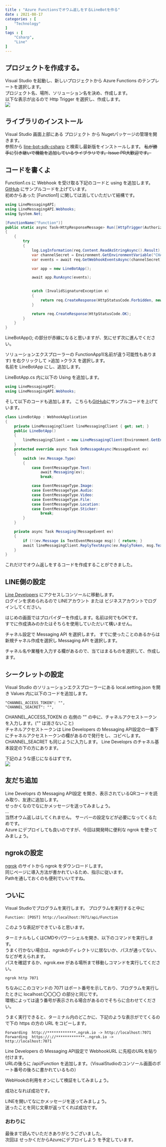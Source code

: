 ```yaml
---
title : "Azure Functionsでオウム返しをするLineBotを作る"
date : 2021-08-17
categories : [
    "Technology"
]
tags : [
    "Csharp",
    "Line"
]
---
```


## プロジェクトを作成する。

Visual Studio を起動し、新しいプロジェクトから Azure Functions のテンプレートを選択します。  
プロジェクト名、場所、ソリューション名を決め、作成します。  
以下な表示が出るので Http Trigger を選択し、作成します。  
![](1.jpg)

## ライブラリのインストール
Visual Studio 画面上部にある プロジェクト から Nugetパッケージの管理を開きます。  
参照から [line-bot-sdk-csharp](https://github.com/rikupin1105/line-bot-sdk-csharp) と検索し最新版をインストールします。
~~私が勝手に引き継いで機能を追加しているライブラリです。Issue PR大歓迎です。~~

## コードを書くよ
Function1.cs に Webhook を受け取る下記のコードと using を追加します。
[GitHub](https://github.com/rikupin1105/line-bot-sdk-csharp/blob/main/sample/FunctionAppSample/Function.cs) にサンプルコードを上げています。  
初めからあった [Function1] に関しては消していただいて結構です。
```cs
using LineMessagingAPI;
using LineMessagingAPI.Webhooks;
using System.Net;
```
``` cs
[FunctionName("Function")]
public static async Task<HttpResponseMessage> Run([HttpTrigger(AuthorizationLevel.Anonymous, "post", Route = null)] HttpRequestMessage req, ILogger log)
{
    {
        try
        {
            log.LogInformation(req.Content.ReadAsStringAsync().Result);
            var channelSecret = Environment.GetEnvironmentVariable("CHANNEL_SEACRET");
            var events = await req.GetWebhookEventsAsync(channelSecret);

            var app = new LineBotApp();

            await app.RunAsync(events);

            
            catch (InvalidSignatureException e)
            {
                return req.CreateResponse(HttpStatusCode.Forbidden, new { e.Message });
            }

            return req.CreateResponse(HttpStatusCode.OK);
        }
    }
}
```

LineBotApp(); の部分が赤線になると思いますが、気にせず次に進んでください。

ソリューションエクスプローラーの FunctionApp1(名前が違う可能性もあります) を右クリックして >追加 >クラス を選択します。  
名前を LineBotApp にし、追加します。

LineBotApp.cs 内に以下の Using を追加します。
```cs
using LineMessagingAPI;
using LineMessagingAPI.Webhooks;
```

そして以下のコードも追加します。
こちらも[GitHub](https://github.com/rikupin1105/line-bot-sdk-csharp/blob/main/sample/FunctionAppSample/LineBotApp.cs)にサンプルコードを上げています。

```cs
class LineBotApp : WebhookApplication
{
    private LineMessagingClient lineMessagingClient { get; set; }
    public LineBotApp()
    {
        lineMessagingClient = new LineMessagingClient(Environment.GetEnvironmentVariable("CHANNEL_ACCESS_TOKEN")); ;
    }
    protected override async Task OnMessageAsync(MessageEvent ev)
    {
        switch (ev.Message.Type)
        {
            case EventMessageType.Text:
                await Messaging(ev);
                break;

            case EventMessageType.Image:
            case EventMessageType.Audio:
            case EventMessageType.Video:
            case EventMessageType.File:
            case EventMessageType.Location:
            case EventMessageType.Sticker:
                break;
        }
    }

    private async Task Messaging(MessageEvent ev)
    {
        if (!(ev.Message is TextEventMessage msg)) { return; }
        await lineMessagingClient.ReplyTextAsync(ev.ReplyToken, msg.Text);
    }
}
```

これだけでオウム返しをするコードを作成することができました。

## LINE側の設定
[Line Developers](https://developers.line.biz/ja/) にアクセスしコンソールに移動します。  
ログインを求められるので LINEアカウント または ビジネスアカウントでログインしてください。  

はじめの画面ではプロパイダーを作成します。名前は何でもOKです。  
すでに作成済みのかたはそちらを使用していただいて構いません。

チャネル設定で Messaging API を選択します。
すでに使ったことのあるからは新規チャネル作成を選択し Messaging API を選択します。

チャネル名や業種を入力する欄があるので、当てはまるものを選択して、作成します。

## シークレットの設定

Visual Studio のソリューションエクスプローラーにある local.setting.json を開き Values 内に以下のコードを追加します。

```
"CHANNEL_ACCESS_TOKEN": "",
"CHANNEL_SEACRET": "",
```
CHANNEL_ACCESS_TOKEN の 右側の "" の中に、チャネルアクセストークンを入力します。("" は消さないこと)  
チャネルアクセストークンは Line Developers の Messaging API設定の一番下にチャネルアクセストークンの欄があるので発行をし、コピペします。  
CHANNEL_SEACRET も同じように入力します。
Line Developrs のチャネル基本設定の下の方にあります。  

下記のような感じになるはずです。  
![](2.jpg)


## 友だち追加
Line Developrs の Messaging API設定 を開き、表示されているQRコードを読み取り、友達に追加します。  
せっかくなのでなにかメッセージを送ってみましょう。  
...  
当然オウム返しはしてくれません。
サーバーの設定などが必要になってくるためです。  
Azure にデプロイしても良いのですが、今回は開発時に便利な ngrok を使ってみましょう。

## ngrokの設定
[ngrok](https://ngrok.com/download) のサイトから ngrok をダウンロードします。  
同じページに導入方法が書かれているため、指示に従います。  
Pathを通しておくのも便利でいいですね。

## ついに
Visual Studioでプログラムを実行します。
プログラムを実行すると中に
```
Function: [POST] http://localhost:7071/api/Function
```
このような表記ができていると思います。  


ターミナルもしくはCMDやパワーシェルを開き、以下のコマンドを実行します。  
うまく行かない場合は、ngrokのディレクトリに居ないか、パスが通ってない、などが考えられます。  
パスを確認するか、ngrok.exe がある場所まで移動しコマンドを実行してください。
```
ngrok http 7071
```

ちなみにこのコマンドの 7071 はポート番号を示しており、プログラムを実行したときに localhost:〇〇〇〇 の部分と同じです。   
環境によっては違う番号が表示される場合があるのでそちらに合わせてください。

うまく実行できると、ターミナル内のどこかに、下記のような表示がでてくるので下の https の方の URL をコピーします。
```
Forwarding  http://*************.ngrok.io -> http://localhost:7071
Forwarding  https://://*************..ngrok.io -> http://localhost:7071    
```


Line Developers の Messaging API設定で WebhookURL に先程のURLを貼り付けます。  
URLの後ろに /api/Function を追加します。（VisualStudioのコンソール画面のポート番号の後ろに書かれているもの）

WebHookの利用をオンにして検証をしてみましょう。

成功となれば成功です。

LINEを開いてなにかメッセージを送ってみましょう。  
送ったことを同じ文章が返ってくれば成功です。

### おわりに
最後まで読んでいただきありがとうございました。  
次回は せっかくだからAzureにデプロイしよう を予定しています。